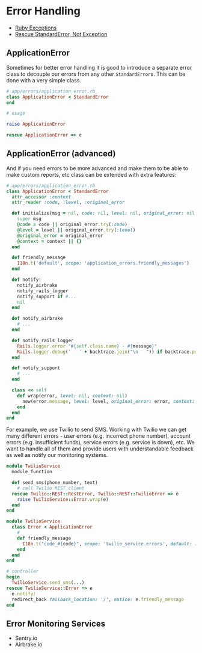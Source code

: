# Error Handling

* [Ruby Exceptions](http://rubylearning.com/satishtalim/ruby_exceptions.html)
* [Rescue StandardError, Not Exception](https://thoughtbot.com/blog/rescue-standarderror-not-exception)

## ApplicationError

Sometimes for better error handling it is good to introduce a separate error class to decouple our errors from any other `StandardError`s. This can be done with a very simple class.

```ruby
# app/errors/application_error.rb
class ApplicationError < StandardError
end

# usage

raise ApplicationError

rescue ApplicationError => e
```

## ApplicationError (advanced)

And if you need errors to be more advanced and make them to be able to make custom reports, etc class can be extended with extra features:

```ruby
# app/errors/application_error.rb
class ApplicationError < StandardError
  attr_accessor :context
  attr_reader :code, :level, :original_error

  def initialize(msg = nil, code: nil, level: nil, original_error: nil, context: nil)
    super msg
    @code = code || original_error.try(:code)
    @level = level || original_error.try(:level)
    @original_error = original_error
    @context = context || {}
  end

  def friendly_message
    I18n.t('default', scope: 'application_errors.friendly_messages')
  end

  def notify!
    notify_airbrake
    notify_rails_logger
    notify_support if #...
    nil
  end

  def notify_airbrake
    # ...
  end

  def notify_rails_logger
    Rails.logger.error "#{self.class.name} - #{message}"
    Rails.logger.debug('   ' + backtrace.join("\n   ")) if backtrace.present?
  end

  def notify_support
    # ...
  end

  class << self
    def wrap(error, level: nil, context: nil)
      new(error.message, level: level, original_error: error, context: context)
    end
  end
end
```

For example, we use Twilio to send SMS. Working with Twilio we can get many different errors - user errors (e.g. incorrect phone number), account errors (e.g. insufficient funds), service errors (e.g. service is down), etc. We want to handle all of them and provide users with understandable feedback as well as notify our monitoring systems.

```ruby
module TwilioService
  module_function

  def send_sms(phone_number, text)
    # call Twilio REST client
  rescue Twilio::REST::RestError, Twilio::REST::TwilioError => e
    raise TwilioService::Error.wrap(e)
  end
end

module TwilioService
  class Error < ApplicationError
    #
    def friendly_message
      I18n.t("code_#{code}", scope: 'twilio_service.errors', default: :default_message)
    end
  end
end

# controller
begin
  TwilioService.send_sms(...)
rescue TwilioService::Error => e
  e.notify!
  redirect_back fallback_location: '/', notice: e.friendly_message
end
```

## Error Monitoring Services

- Sentry.io
- Airbrake.io
